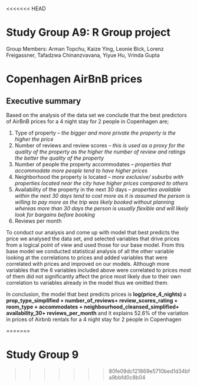 <<<<<<< HEAD
# Study Group A9: R Group project

Group Members: Arman Topchu, Kaize Ying, Leonie Bick, Lorenz Freigassner, Tafadzwa Chinanzvavana, Yiyue Hu, Vrinda Gupta

# Copenhagen AirBnB prices

## Executive summary

Based on the analysis of the data set we conclude that the best predictors of AirBnB prices for a 4 night stay for 2 people in Copenhagen are;

1.  Type of property – *the bigger and more private the property is the higher the price*
2.  Number of reviews and review scores – *this is used as a proxy for the quality of the property as the higher the number of review and ratings the better the quality of the property*
3.  Number of people the property accommodates – *properties that accommodate more people tend to have higher prices*
4.  Neighborhood the property is located – *more exclusive/ suburbs with properties located near the city have higher prices compared to others*
5.  Availability of the property in the next 30 days – *properties available within the next 30 days tend to cost more as it is assumed the person is willing to pay more as the trip was likely booked without planning whereas more than 30 days the person is usually flexible and will likely look for bargains before booking*
6.  Reviews per month

To conduct our analysis and come up with model that best predicts the price we analysed the data set, and selected variables that drive prices from a logical point of view and used those for our base model. From this base model we conducted statistical analysis of all the other variable looking at the correlations to prices and added variables that were correlated with prices and improved on our models. Although more variables that the 6 variables included above were correlated to prices most of them did not significantly affect the price most likely due to their own correlation to variables already in the model thus we omitted them.

In conclusion, the model that best predicts prices is  **log(price_4\_nights) = prop_type_simplified + number_of_reviews+ review_scores_rating + room_type + accommodates + neighbourhood_cleansed_simplified+ availability_30+ reviews_per_month** and it explains 52.6% of the variation in prices of Airbnb rentals for a 4 night stay for 2 people in Copenhagen

=======
# Study Group 9
>>>>>>> 80fe09dc121869e5710bed1d34bfa9bbfd0c8b04

